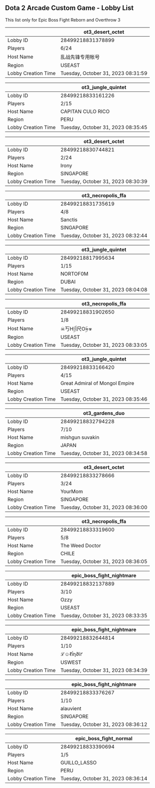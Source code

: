 ## Dota 2 Arcade Custom Game - Lobby List

This list only for Epic Boss Fight Reborn and Overthrow 3

|  | ot3_desert_octet |
| ------ | ------ |
| Lobby ID | 28499218831378899 |
| Players | 6/24 |
| Host Name | 乱战先锋专用帐号 |
| Region | USEAST |
| Lobby Creation Time | Tuesday, October 31, 2023 08:31:59 |


|  | ot3_jungle_quintet |
| ------ | ------ |
| Lobby ID | 28499218833161226 |
| Players | 2/15 |
| Host Name | CAPITAN CULO RICO |
| Region | PERU |
| Lobby Creation Time | Tuesday, October 31, 2023 08:35:45 |


|  | ot3_desert_octet |
| ------ | ------ |
| Lobby ID | 28499218830744821 |
| Players | 2/24 |
| Host Name | Irony |
| Region | SINGAPORE |
| Lobby Creation Time | Tuesday, October 31, 2023 08:30:39 |


|  | ot3_necropolis_ffa |
| ------ | ------ |
| Lobby ID | 28499218831735619 |
| Players | 4/8 |
| Host Name | Sanctis |
| Region | SINGAPORE |
| Lobby Creation Time | Tuesday, October 31, 2023 08:32:44 |


|  | ot3_jungle_quintet |
| ------ | ------ |
| Lobby ID | 28499218817995634 |
| Players | 1/15 |
| Host Name | NORTOF0M |
| Region | DUBAI |
| Lobby Creation Time | Tuesday, October 31, 2023 08:04:08 |


|  | ot3_necropolis_ffa |
| ------ | ------ |
| Lobby ID | 28499218831902650 |
| Players | 1/8 |
| Host Name | ☠丂HۣۜะĨ尺Oۣۜ≈☣ |
| Region | USEAST |
| Lobby Creation Time | Tuesday, October 31, 2023 08:33:05 |


|  | ot3_jungle_quintet |
| ------ | ------ |
| Lobby ID | 28499218833166420 |
| Players | 4/15 |
| Host Name | Great Admiral of Mongol Empire |
| Region | USEAST |
| Lobby Creation Time | Tuesday, October 31, 2023 08:35:46 |


|  | ot3_gardens_duo |
| ------ | ------ |
| Lobby ID | 28499218832794228 |
| Players | 7/10 |
| Host Name | mishgun suvakin |
| Region | JAPAN |
| Lobby Creation Time | Tuesday, October 31, 2023 08:34:58 |


|  | ot3_desert_octet |
| ------ | ------ |
| Lobby ID | 28499218833278666 |
| Players | 3/24 |
| Host Name | YourMom |
| Region | SINGAPORE |
| Lobby Creation Time | Tuesday, October 31, 2023 08:36:00 |


|  | ot3_necropolis_ffa |
| ------ | ------ |
| Lobby ID | 28499218833319600 |
| Players | 5/8 |
| Host Name | The Weed Doctor |
| Region | CHILE |
| Lobby Creation Time | Tuesday, October 31, 2023 08:36:05 |


|  | epic_boss_fight_nightmare |
| ------ | ------ |
| Lobby ID | 28499218832137889 |
| Players | 3/10 |
| Host Name | Ozzy |
| Region | USEAST |
| Lobby Creation Time | Tuesday, October 31, 2023 08:33:35 |


|  | epic_boss_fight_nightmare |
| ------ | ------ |
| Lobby ID | 28499218832644814 |
| Players | 1/10 |
| Host Name | ℒ☺ℓḯη∂їґ |
| Region | USWEST |
| Lobby Creation Time | Tuesday, October 31, 2023 08:34:39 |


|  | epic_boss_fight_nightmare |
| ------ | ------ |
| Lobby ID | 28499218833376267 |
| Players | 1/10 |
| Host Name | alauvient |
| Region | SINGAPORE |
| Lobby Creation Time | Tuesday, October 31, 2023 08:36:12 |


|  | epic_boss_fight_normal |
| ------ | ------ |
| Lobby ID | 28499218833390694 |
| Players | 1/5 |
| Host Name | GUILLO_LASSO |
| Region | PERU |
| Lobby Creation Time | Tuesday, October 31, 2023 08:36:14 |


